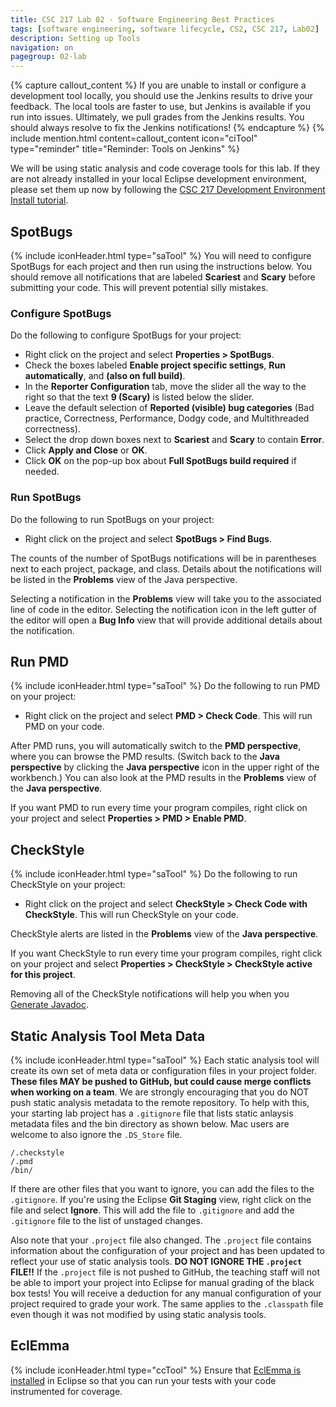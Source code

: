 ```yaml
---
title: CSC 217 Lab 02 - Software Engineering Best Practices
tags: [software engineering, software lifecycle, CS2, CSC 217, Lab02]
description: Setting up Tools
navigation: on
pagegroup: 02-lab
---
```


{% capture callout_content %}
If you are unable to install or configure a development tool locally, you should use the Jenkins results to drive your feedback.  The local tools are faster to use, but Jenkins is available if you run into issues.  Ultimately, we pull grades from the Jenkins results.  You should always resolve to fix the Jenkins notifications!
{% endcapture %}
{% include mention.html content=callout_content icon="ciTool" type="reminder" title="Reminder: Tools on Jenkins" %}

We will be using static analysis and code coverage tools for this lab.  If they are not already installed in your local Eclipse development environment, please set them up now by following the [CSC 217 Development Environment Install tutorial](../..install/install-overview).





## SpotBugs
{% include iconHeader.html type="saTool" %}
You will need to configure SpotBugs for each project and then run using the instructions below. You should remove all notifications that are labeled **Scariest** and **Scary** before submitting your code. This will prevent potential silly mistakes.


### Configure SpotBugs
Do the following to configure SpotBugs for your project:

  * Right click on the project and select **Properties > SpotBugs**.
  * Check the boxes labeled **Enable project specific settings**, **Run automatically**, and **(also on full build)**.
  * In the **Reporter Configuration** tab, move the slider all the way to the right so that the text **9 (Scary)** is listed below the slider.
  * Leave the default selection of **Reported (visible) bug categories** (Bad practice, Correctness, Performance, Dodgy code, and Multithreaded correctness).
  * Select the drop down boxes next to **Scariest** and **Scary** to contain **Error**.
  * Click **Apply and Close** or **OK**.
  * Click **OK** on the pop-up box about **Full SpotBugs build required** if needed.


### Run SpotBugs
Do the following to run SpotBugs on your project:

  * Right click on the project and select **SpotBugs > Find Bugs**.

The counts of the number of SpotBugs notifications will be in parentheses next to each project, package, and class. Details about the notifications will be listed in the **Problems** view of the Java perspective.

Selecting a notification in the **Problems** view will take you to the associated line of code in the editor. Selecting the notification icon in the left gutter of the editor will open a **Bug Info** view that will provide additional details about the notification.


## Run PMD
{% include iconHeader.html type="saTool" %}
Do the following to run PMD on your project:

  * Right click on the project and select **PMD > Check Code**. This will run PMD on your code.

After PMD runs, you will automatically switch to the **PMD perspective**, where you can browse the PMD results. (Switch back to the **Java perspective** by clicking the **Java perspective** icon in the upper right of the workbench.) You can also look at the PMD results in the **Problems** view of the **Java perspective**.

If you want PMD to run every time your program compiles, right click on your project and select **Properties > PMD > Enable PMD**.



## CheckStyle
{% include iconHeader.html type="saTool" %}
Do the following to run CheckStyle on your project:

  * Right click on the project and select **CheckStyle > Check Code with CheckStyle**. This will run CheckStyle on your code.

CheckStyle alerts are listed in the **Problems** view of the **Java perspective**.

If you want CheckStyle to run every time your program compiles, right click on your project and select **Properties > CheckStyle > CheckStyle active for this project**.

Removing all of the CheckStyle notifications will help you when you [Generate Javadoc](gp1-javadoc).


## Static Analysis Tool Meta Data
{% include iconHeader.html type="saTool" %}
Each static analysis tool will create its own set of meta data or configuration files in your project folder.  **These files MAY be pushed to GitHub, but could cause merge conflicts when working on a team**.  We are strongly encouraging that you do NOT push static analysis metadata to the remote repository.  To help with this, your starting lab project has a `.gitignore` file that lists static anlaysis metadata files and the bin directory as shown below.  Mac users are welcome to also ignore the `.DS_Store` file.

```
/.checkstyle
/.pmd
/bin/
```

If there are other files that you want to ignore, you can add the files to the `.gitignore`.  If you're using the Eclipse **Git Staging** view, right click on the file and select **Ignore**.  This will add the file to `.gitignore` and add the `.gitignore` file to the list of unstaged changes.

Also note that your `.project` file also changed.  The `.project` file contains information about the configuration of your project and has been updated to reflect your use of static analysis tools.  **DO NOT IGNORE THE `.project` FILE!!** If the `.project` file is not pushed to GitHub, the teaching staff will not be able to import your project into Eclipse for manual grading of the black box tests!  You will receive a deduction for any manual configuration of your project required to grade your work.  The same applies to the `.classpath` file even though it was not modified by using static analysis tools.


## EclEmma
{% include iconHeader.html type="ccTool" %}
Ensure that [EclEmma is installed](https://pages.github.ncsu.edu/engr-csc-software-development/practices-tools/eclipse/eclipse-install.html) in Eclipse so that you can run your tests with your code instrumented for coverage.